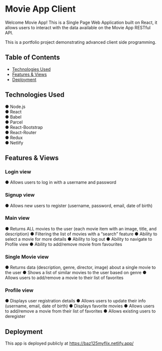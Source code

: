 # Movie App Client
Welcome Movie App! This is a Single Page Web Application built on React, it allows users to interact with the data available on the Movie App RESTful API. 

This is a portfolio project demonstrating advanced client side programming.

## Table of Contents

- [Technologies Used](#technologies-used)
- [Features & Views](#features-&-views)
- [Deployment](#deployment)

## Technologies Used

● Node.js <br>
● React <br>
● Babel <br>
● Parcel <br>
● React-Bootstrap <br>
● React-Router <br>
● Redux <br>
● Netlify <br>

## Features & Views

### Login view
● Allows users to log in with a username and password

### Signup view
● Allows new users to register (username, password, email, date of birth)

### Main view
● Returns ALL movies to the user (each movie item with an image, title, and description)
● Filtering the list of movies with a “search” feature
● Ability to select a movie for more details
● Ability to log out
● Ability to navigate to Profile view
● Ability to add/remove movie from favourites

### Single Movie view
● Returns data (description, genre, director, image) about a single movie to the user
● Shows a list of similar movies to the user based on genre
● Allows users to add/remove a movie to their list of favorites

### Profile view
● Displays user registration details
● Allows users to update their info (username, email, date of birth)
● Displays favorite movies
● Allows users to add/remove a movie from their list of favorites
● Allows existing users to deregister

## Deployment
This app is deployed publicly at https://baz125myflix.netlify.app/



